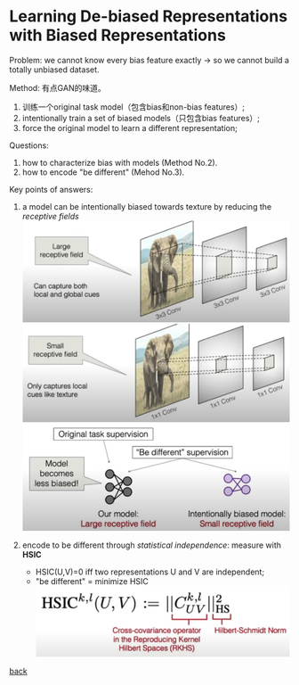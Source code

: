 # Learning De-biased Representations with Biased Representations

Problem: we cannot know every bias feature exactly -> so we cannot build a totally unbiased dataset.

Method: 有点GAN的味道。<br>
1. 训练一个original task model（包含bias和non-bias features）;
2. intentionally train a set of biased models（只包含bias features）;
3. force the original model to learn a different representation;

Questions:
1. how to characterize bias with models (Method No.2).
2. how to encode "be different" (Mehod No.3).

Key points of answers:
1. a model can be intentionally biased towards texture by reducing the *receptive fields*
![debias1](debias1.PNG)
![debias2](debias2.PNG)
![debias3](debias3.PNG)

2. encode to be different through *statistical independence*: measure with **HSIC**
    - HSIC(U,V)=0 iff two representations U and V are independent;
    - "be different" = minimize HSIC
![debias4](debias4.PNG)

[back](https://github.com/YHJYH/Machine_Learning/blob/main/projects/Master_Thesis/papers/refs.md#content)
